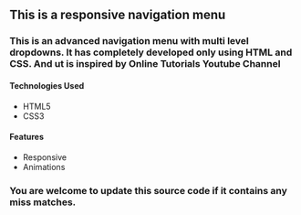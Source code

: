 ## This is a responsive navigation menu 

### This is an advanced navigation menu with multi level dropdowns. It has completely developed only using HTML and CSS. And ut is inspired by Online Tutorials Youtube Channel

#### Technologies Used
* HTML5
* CSS3

#### Features
* Responsive
* Animations

### You are welcome to update this source code if it contains any miss matches.
